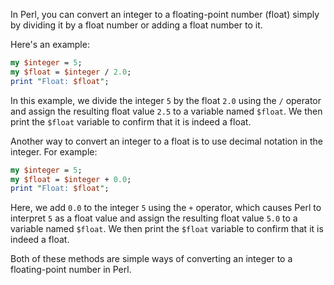 In Perl, you can convert an integer to a floating-point number (float) simply by dividing it by a float number or adding a float number to it.

Here's an example:

```perl
my $integer = 5;
my $float = $integer / 2.0;
print "Float: $float";
```

In this example, we divide the integer `5` by the float `2.0` using the `/` operator and assign the resulting float value `2.5` to a variable named `$float`. We then print the `$float` variable to confirm that it is indeed a float.

Another way to convert an integer to a float is to use decimal notation in the integer. For example:

```perl
my $integer = 5;
my $float = $integer + 0.0;
print "Float: $float";
```

Here, we add `0.0` to the integer `5` using the `+` operator, which causes Perl to interpret `5` as a float value and assign the resulting float value `5.0` to a variable named `$float`. We then print the `$float` variable to confirm that it is indeed a float.

Both of these methods are simple ways of converting an integer to a floating-point number in Perl.